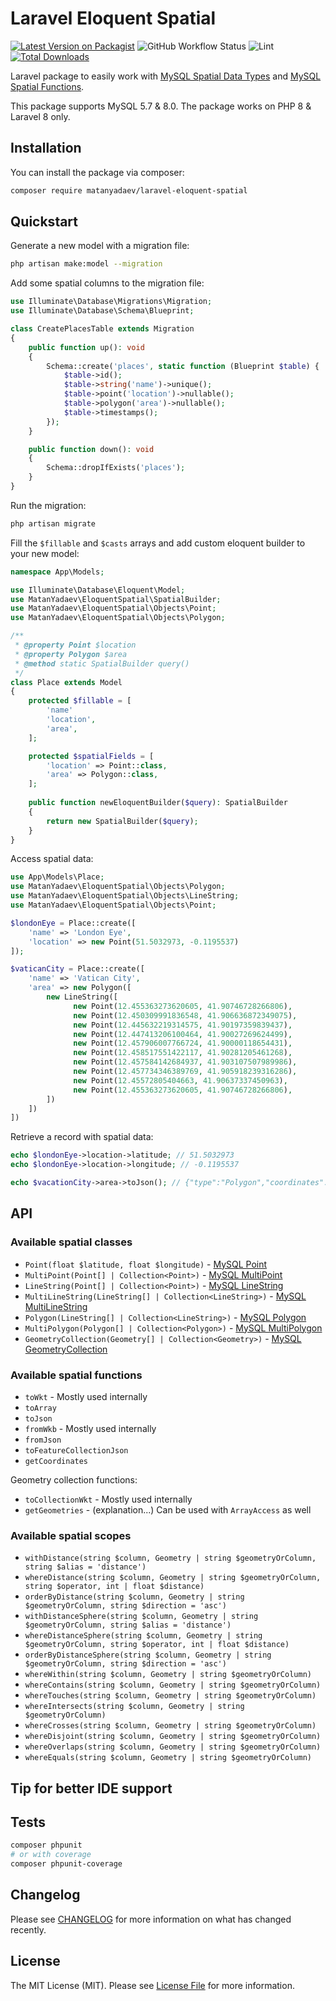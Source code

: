 # Laravel Eloquent Spatial

[![Latest Version on Packagist](https://img.shields.io/packagist/v/matanyadaev/laravel-eloquent-spatial.svg?style=flat-square)](https://packagist.org/packages/matanyadaev/laravel-eloquent-spatial)
![GitHub Workflow Status](https://img.shields.io/github/workflow/status/matanyadaev/laravel-eloquent-spatial/Tests?label=tests)
![Lint](https://github.com/matanyadaev/laravel-eloquent-spatial/workflows/Lint/badge.svg)
[![Total Downloads](https://img.shields.io/packagist/dt/matanyadaev/laravel-eloquent-spatial.svg?style=flat-square)](https://packagist.org/packages/matanyadaev/laravel-eloquent-spatial)

Laravel package to easily work with [MySQL Spatial Data Types](https://dev.mysql.com/doc/refman/8.0/en/spatial-type-overview.html) and [MySQL Spatial Functions](https://dev.mysql.com/doc/refman/8.0/en/spatial-function-reference.html).

This package supports MySQL 5.7 & 8.0. The package works on PHP 8 & Laravel 8 only.

## Installation

You can install the package via composer:

```bash
composer require matanyadaev/laravel-eloquent-spatial
```

## Quickstart
Generate a new model with a migration file:
```bash
php artisan make:model --migration
```

Add some spatial columns to the migration file:

```php
use Illuminate\Database\Migrations\Migration;
use Illuminate\Database\Schema\Blueprint;

class CreatePlacesTable extends Migration
{
    public function up(): void
    {
        Schema::create('places', static function (Blueprint $table) {
            $table->id();
            $table->string('name')->unique();
            $table->point('location')->nullable();
            $table->polygon('area')->nullable();
            $table->timestamps();
        });
    }

    public function down(): void
    {
        Schema::dropIfExists('places');
    }
}
```

Run the migration:

```bash
php artisan migrate
```

Fill the `$fillable` and `$casts` arrays and add custom eloquent builder to your new model:

```php
namespace App\Models;

use Illuminate\Database\Eloquent\Model;
use MatanYadaev\EloquentSpatial\SpatialBuilder;
use MatanYadaev\EloquentSpatial\Objects\Point;
use MatanYadaev\EloquentSpatial\Objects\Polygon;

/**
 * @property Point $location
 * @property Polygon $area
 * @method static SpatialBuilder query()
 */
class Place extends Model
{
    protected $fillable = [
        'name'
        'location',
        'area',
    ];

    protected $spatialFields = [
        'location' => Point::class,
        'area' => Polygon::class,
    ];
    
    public function newEloquentBuilder($query): SpatialBuilder
    {
        return new SpatialBuilder($query);
    }
}
```

Access spatial data:

```php
use App\Models\Place;
use MatanYadaev\EloquentSpatial\Objects\Polygon;
use MatanYadaev\EloquentSpatial\Objects\LineString;
use MatanYadaev\EloquentSpatial\Objects\Point;

$londonEye = Place::create([
    'name' => 'London Eye',
    'location' => new Point(51.5032973, -0.1195537)
]);

$vaticanCity = Place::create([
    'name' => 'Vatican City',
    'area' => new Polygon([
        new LineString([
              new Point(12.455363273620605, 41.90746728266806),
              new Point(12.450309991836548, 41.906636872349075),
              new Point(12.445632219314575, 41.90197359839437),
              new Point(12.447413206100464, 41.90027269624499),
              new Point(12.457906007766724, 41.90000118654431),
              new Point(12.458517551422117, 41.90281205461268),
              new Point(12.457584142684937, 41.903107507989986),
              new Point(12.457734346389769, 41.905918239316286),
              new Point(12.45572805404663, 41.90637337450963),
              new Point(12.455363273620605, 41.90746728266806),
        ])
    ])
])
```

Retrieve a record with spatial data:

```php
echo $londonEye->location->latitude; // 51.5032973
echo $londonEye->location->longitude; // -0.1195537

echo $vacationCity->area->toJson(); // {"type":"Polygon","coordinates":[[[41.90746728266806,12.455363273620605],[41.906636872349075,12.450309991836548],[41.90197359839437,12.445632219314575],[41.90027269624499,12.447413206100464],[41.90000118654431,12.457906007766724],[41.90281205461268,12.458517551422117],[41.903107507989986,12.457584142684937],[41.905918239316286,12.457734346389769],[41.90637337450963,12.45572805404663],[41.90746728266806,12.455363273620605]]]}
```

## API

### Available spatial classes

* `Point(float $latitude, float $longitude)` - [MySQL Point](https://dev.mysql.com/doc/refman/8.0/en/gis-class-point.html)
* `MultiPoint(Point[] | Collection<Point>)` - [MySQL MultiPoint](https://dev.mysql.com/doc/refman/8.0/en/gis-class-multipoint.html)
* `LineString(Point[] | Collection<Point>)` - [MySQL LineString](https://dev.mysql.com/doc/refman/8.0/en/gis-class-linestring.html)
* `MultiLineString(LineString[] | Collection<LineString>)` - [MySQL MultiLineString](https://dev.mysql.com/doc/refman/8.0/en/gis-class-multilinestring.html)
* `Polygon(LineString[] | Collection<LineString>)` - [MySQL Polygon](https://dev.mysql.com/doc/refman/8.0/en/gis-class-polygon.html)
* `MultiPolygon(Polygon[] | Collection<Polygon>)` - [MySQL MultiPolygon](https://dev.mysql.com/doc/refman/8.0/en/gis-class-multipolygon.html)
* `GeometryCollection(Geometry[] | Collection<Geometry>)` - [MySQL GeometryCollection](https://dev.mysql.com/doc/refman/8.0/en/gis-class-geometrycollection.html)
  
### Available spatial functions

* `toWkt` - Mostly used internally
* `toArray`
* `toJson`
* `fromWkb` - Mostly used internally
* `fromJson`
* `toFeatureCollectionJson`
* `getCoordinates`

Geometry collection functions:

* `toCollectionWkt` - Mostly used internally
* `getGeometries` - (explanation...) Can be used with `ArrayAccess` as well

### Available spatial scopes

* `withDistance(string $column, Geometry | string $geometryOrColumn, string $alias = 'distance')`
* `whereDistance(string $column, Geometry | string $geometryOrColumn, string $operator, int | float $distance)`
* `orderByDistance(string $column, Geometry | string $geometryOrColumn, string $direction = 'asc')`
* `withDistanceSphere(string $column, Geometry | string $geometryOrColumn, string $alias = 'distance')`
* `whereDistanceSphere(string $column, Geometry | string $geometryOrColumn, string $operator, int | float $distance)`
* `orderByDistanceSphere(string $column, Geometry | string $geometryOrColumn, string $direction = 'asc')`
* `whereWithin(string $column, Geometry | string $geometryOrColumn)`
* `whereContains(string $column, Geometry | string $geometryOrColumn)`
* `whereTouches(string $column, Geometry | string $geometryOrColumn)`
* `whereIntersects(string $column, Geometry | string $geometryOrColumn)`
* `whereCrosses(string $column, Geometry | string $geometryOrColumn)`
* `whereDisjoint(string $column, Geometry | string $geometryOrColumn)`
* `whereOverlaps(string $column, Geometry | string $geometryOrColumn)`
* `whereEquals(string $column, Geometry | string $geometryOrColumn)`

## Tip for better IDE support


## Tests

``` bash
composer phpunit
# or with coverage
composer phpunit-coverage
```

## Changelog

Please see [CHANGELOG](CHANGELOG.md) for more information on what has changed recently.

## License

The MIT License (MIT). Please see [License File](LICENSE.md) for more information.
